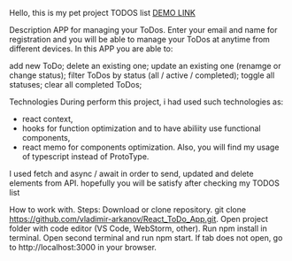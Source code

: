 Hello, this is my pet project TODOS list
[DEMO LINK](https://vladimir-arkanov.github.io/Todos---project/)
 

Description
APP for managing your ToDos. Enter your email and name for registration and you will be able to manage your ToDos at anytime from different devices. In this APP you are able to:

add new ToDo;
delete an existing one;
update an existing one (renamge or change status);
filter ToDos by status (all / active / completed);
toggle all statuses;
clear all completed ToDos;

 
 Technologies 
 During perform this project, i had used such technologies as: 
 - react context,
 - hooks for function optimization and to have abiliity use functional components, 
 - react memo for components optimization. Also, you will find my usage of typescript instead of ProtoType. 
 
 I used fetch and async / await in order to send, updated and delete elements from API. hopefully you will be satisfy after checking my TODOS list 
 
 
 How to work with. Steps:
Download or clone repository. git clone https://github.com/vladimir-arkanov/React_ToDo_App.git.
Open project folder with code editor (VS Code, WebStorm, other).
Run npm install in terminal.
Open second terminal and run npm start.
If tab does not open, go to http://localhost:3000 in your browser.
